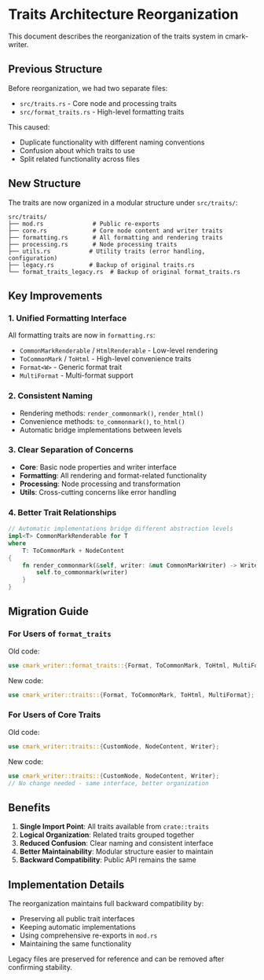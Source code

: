 # Traits Architecture Reorganization

This document describes the reorganization of the traits system in cmark-writer.

## Previous Structure

Before reorganization, we had two separate files:
- `src/traits.rs` - Core node and processing traits
- `src/format_traits.rs` - High-level formatting traits

This caused:
- Duplicate functionality with different naming conventions
- Confusion about which traits to use
- Split related functionality across files

## New Structure

The traits are now organized in a modular structure under `src/traits/`:

```
src/traits/
├── mod.rs              # Public re-exports
├── core.rs             # Core node content and writer traits
├── formatting.rs       # All formatting and rendering traits
├── processing.rs       # Node processing traits
├── utils.rs           # Utility traits (error handling, configuration)
├── legacy.rs          # Backup of original traits.rs
└── format_traits_legacy.rs  # Backup of original format_traits.rs
```

## Key Improvements

### 1. Unified Formatting Interface

All formatting traits are now in `formatting.rs`:
- `CommonMarkRenderable` / `HtmlRenderable` - Low-level rendering
- `ToCommonMark` / `ToHtml` - High-level convenience traits  
- `Format<W>` - Generic format trait
- `MultiFormat` - Multi-format support

### 2. Consistent Naming

- Rendering methods: `render_commonmark()`, `render_html()`
- Convenience methods: `to_commonmark()`, `to_html()`
- Automatic bridge implementations between levels

### 3. Clear Separation of Concerns

- **Core**: Basic node properties and writer interface
- **Formatting**: All rendering and format-related functionality
- **Processing**: Node processing and transformation
- **Utils**: Cross-cutting concerns like error handling

### 4. Better Trait Relationships

```rust
// Automatic implementations bridge different abstraction levels
impl<T> CommonMarkRenderable for T
where
    T: ToCommonMark + NodeContent
{
    fn render_commonmark(&self, writer: &mut CommonMarkWriter) -> WriteResult<()> {
        self.to_commonmark(writer)
    }
}
```

## Migration Guide

### For Users of `format_traits`

Old code:
```rust
use cmark_writer::format_traits::{Format, ToCommonMark, ToHtml, MultiFormat};
```

New code:
```rust
use cmark_writer::traits::{Format, ToCommonMark, ToHtml, MultiFormat};
```

### For Users of Core Traits

Old code:
```rust
use cmark_writer::traits::{CustomNode, NodeContent, Writer};
```

New code: 
```rust
use cmark_writer::traits::{CustomNode, NodeContent, Writer};
// No change needed - same interface, better organization
```

## Benefits

1. **Single Import Point**: All traits available from `crate::traits`
2. **Logical Organization**: Related traits grouped together
3. **Reduced Confusion**: Clear naming and consistent interface
4. **Better Maintainability**: Modular structure easier to maintain
5. **Backward Compatibility**: Public API remains the same

## Implementation Details

The reorganization maintains full backward compatibility by:
- Preserving all public trait interfaces
- Keeping automatic implementations
- Using comprehensive re-exports in `mod.rs`
- Maintaining the same functionality

Legacy files are preserved for reference and can be removed after confirming stability.
